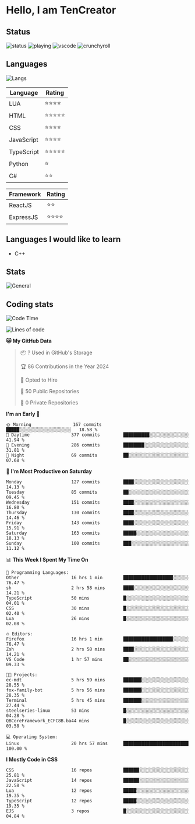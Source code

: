 # Hello, I am TenCreator

## Status
![status](https://api.statusbadges.me/badge/status/518334475038359555?simple=true&style=for-the-badge)
![playing](https://api.statusbadges.me/badge/playing/518334475038359555?style=for-the-badge)
![vscode](https://api.statusbadges.me/badge/vscode/518334475038359555?style=for-the-badge)
![crunchyroll](https://api.statusbadges.me/badge/crunchyroll/518334475038359555?style=for-the-badge)

## Languages
![Langs](https://github-readme-stats.vercel.app/api/top-langs/?username=tencreator&layout=compact&theme=radical)


|Language|Rating|
|--------|------|
|LUA|⭐️⭐️⭐️⭐️|
|HTML|⭐️⭐️⭐️⭐️⭐️|
|CSS|⭐️⭐️⭐️⭐️|
|JavaScript|⭐️⭐️⭐️⭐️|
|TypeScript|⭐️⭐️⭐️⭐️⭐️|
|Python|⭐️|
|C#|⭐️⭐️ |

|Framework|Rating|
|--------|------|
|ReactJS|⭐️⭐️|
|ExpressJS|⭐️⭐️⭐️⭐️|

## Languages I would like to learn
- C++

## Stats
![General](https://github-readme-stats.vercel.app/api?username=tencreator&show_icons=true&theme=radical)

## Coding stats
<!--START_SECTION:waka-->
![Code Time](http://img.shields.io/badge/Code%20Time-115%20hrs-blue)

![Lines of code](https://img.shields.io/badge/From%20Hello%20World%20I%27ve%20Written-482.2%20thousand%20lines%20of%20code-blue)

**🐱 My GitHub Data** 

> 📦 ? Used in GitHub's Storage 
 > 
> 🏆 86 Contributions in the Year 2024
 > 
> 💼 Opted to Hire
 > 
> 📜 50 Public Repositories 
 > 
> 🔑 0 Private Repositories 
 > 
**I'm an Early 🐤** 

```text
🌞 Morning                167 commits         █████░░░░░░░░░░░░░░░░░░░░   18.58 % 
🌆 Daytime                377 commits         ██████████░░░░░░░░░░░░░░░   41.94 % 
🌃 Evening                286 commits         ████████░░░░░░░░░░░░░░░░░   31.81 % 
🌙 Night                  69 commits          ██░░░░░░░░░░░░░░░░░░░░░░░   07.68 % 
```
📅 **I'm Most Productive on Saturday** 

```text
Monday                   127 commits         ████░░░░░░░░░░░░░░░░░░░░░   14.13 % 
Tuesday                  85 commits          ██░░░░░░░░░░░░░░░░░░░░░░░   09.45 % 
Wednesday                151 commits         ████░░░░░░░░░░░░░░░░░░░░░   16.80 % 
Thursday                 130 commits         ████░░░░░░░░░░░░░░░░░░░░░   14.46 % 
Friday                   143 commits         ████░░░░░░░░░░░░░░░░░░░░░   15.91 % 
Saturday                 163 commits         █████░░░░░░░░░░░░░░░░░░░░   18.13 % 
Sunday                   100 commits         ███░░░░░░░░░░░░░░░░░░░░░░   11.12 % 
```


📊 **This Week I Spent My Time On** 

```text
💬 Programming Languages: 
Other                    16 hrs 1 min        ███████████████████░░░░░░   76.47 % 
sh                       2 hrs 58 mins       ████░░░░░░░░░░░░░░░░░░░░░   14.21 % 
TypeScript               50 mins             █░░░░░░░░░░░░░░░░░░░░░░░░   04.01 % 
CSS                      30 mins             █░░░░░░░░░░░░░░░░░░░░░░░░   02.40 % 
Lua                      26 mins             █░░░░░░░░░░░░░░░░░░░░░░░░   02.08 % 

🔥 Editors: 
Firefox                  16 hrs 1 min        ███████████████████░░░░░░   76.47 % 
Zsh                      2 hrs 58 mins       ████░░░░░░░░░░░░░░░░░░░░░   14.21 % 
VS Code                  1 hr 57 mins        ██░░░░░░░░░░░░░░░░░░░░░░░   09.33 % 

🐱‍💻 Projects: 
ec-mdt                   5 hrs 59 mins       ███████░░░░░░░░░░░░░░░░░░   28.55 % 
fox-family-bot           5 hrs 56 mins       ███████░░░░░░░░░░░░░░░░░░   28.35 % 
Terminal                 5 hrs 45 mins       ███████░░░░░░░░░░░░░░░░░░   27.44 % 
steelseries-linux        53 mins             █░░░░░░░░░░░░░░░░░░░░░░░░   04.28 % 
QBCoreFramework_ECFC8B.ba44 mins             █░░░░░░░░░░░░░░░░░░░░░░░░   03.58 % 

💻 Operating System: 
Linux                    20 hrs 57 mins      █████████████████████████   100.00 % 
```

**I Mostly Code in CSS** 

```text
CSS                      16 repos            ██████░░░░░░░░░░░░░░░░░░░   25.81 % 
JavaScript               14 repos            ██████░░░░░░░░░░░░░░░░░░░   22.58 % 
Lua                      12 repos            █████░░░░░░░░░░░░░░░░░░░░   19.35 % 
TypeScript               12 repos            █████░░░░░░░░░░░░░░░░░░░░   19.35 % 
EJS                      3 repos             █░░░░░░░░░░░░░░░░░░░░░░░░   04.84 % 
```




<!--END_SECTION:waka-->
